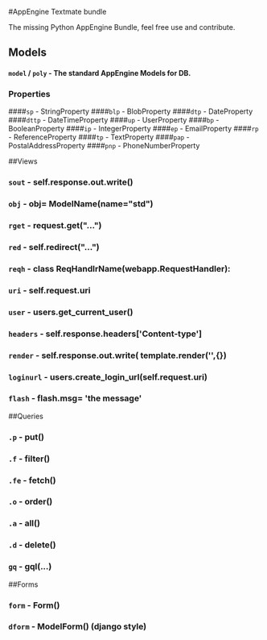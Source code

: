 #AppEngine Textmate bundle

The missing Python AppEngine Bundle, feel free use and contribute.

## Models
#### `model` / `poly` - The standard AppEngine Models for DB.

### Properties
####`sp` - StringProperty
####`blp` - BlobProperty
####`dtp` - DateProperty
####`dttp` - DateTimeProperty
####`up` - UserProperty
####`bp` - BooleanProperty
####`ip` - IntegerProperty
####`ep` - EmailProperty
####`rp` - ReferenceProperty
####`tp` - TextProperty
####`pap` - PostalAddressProperty
####`pnp` - PhoneNumberProperty




##Views
### `sout` - self.response.out.write()
### `obj` - obj= ModelName(name="std")
### `rget` - request.get("...")
### `red` - self.redirect("...")
### `reqh` - class ReqHandlrName(webapp.RequestHandler):
### `uri` - self.request.uri
### `user` - users.get_current_user()
### `headers` - self.response.headers['Content-type']
### `render` - self.response.out.write( template.render('',{})
### `loginurl` - users.create_login_url(self.request.uri)
### `flash` - flash.msg= 'the message'



##Queries
### `.p` - put()
### `.f` - filter()
### `.fe` - fetch()
### `.o` - order()
### `.a` - all()
### `.d` - delete()
### `gq` - gql(...)


##Forms
### `form` - Form()
### `dform` - ModelForm() (django style)
